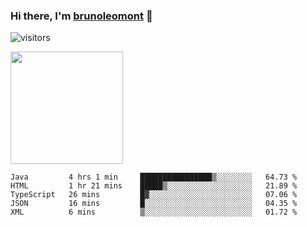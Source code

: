 ### Hi there, I'm [brunoleomont](https://www.linkedin.com/in/brunoleomont/) 👋

![visitors](https://visitor-badge.glitch.me/badge?page_id=page.id)

<img height="180em" src="https://github-readme-stats.vercel.app/api?username=brunoleomont&show_icons=true&hide_border=true&&count_private=true&include_all_commits=true" />

<!--START_SECTION:waka-->
```text
Java         4 hrs 1 min     ████████████████▒░░░░░░░░   64.73 % 
HTML         1 hr 21 mins    █████▒░░░░░░░░░░░░░░░░░░░   21.89 % 
TypeScript   26 mins         █▓░░░░░░░░░░░░░░░░░░░░░░░   07.06 % 
JSON         16 mins         █░░░░░░░░░░░░░░░░░░░░░░░░   04.35 % 
XML          6 mins          ▒░░░░░░░░░░░░░░░░░░░░░░░░   01.72 % 
```
<!--END_SECTION:waka-->

<!--
**brunoleomont/brunoleomont** is a ✨ _special_ ✨ repository because its `README.md` (this file) appears on your GitHub profile.

Here are some ideas to get you started:

- 🔭 I’m currently working on ...
- 🌱 I’m currently learning ...
- 👯 I’m looking to collaborate on ...
- 🤔 I’m looking for help with ...
- 💬 Ask me about ...
- 📫 How to reach me: ...
- 😄 Pronouns: ...
- ⚡ Fun fact: ...
-->
